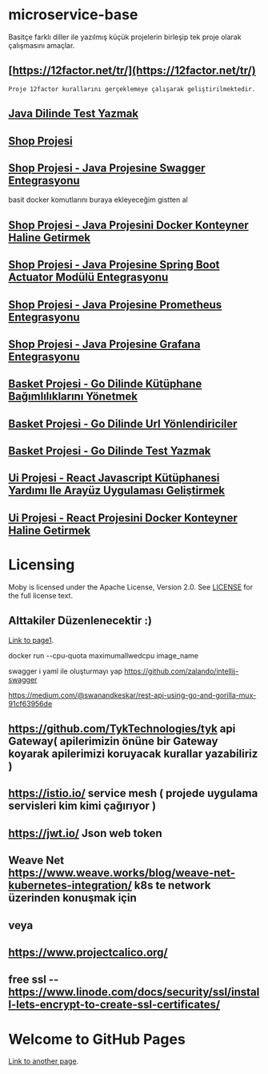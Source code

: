 # microservice-base

Basitçe farklı diller ile yazılmış küçük projelerin birleşip tek proje olarak çalışmasını amaçlar.


    
   [https://12factor.net/tr/](https://12factor.net/tr/) 
   --
    Proje 12factor kurallarını gerçeklemeye çalışarak geliştirilmektedir.



[Java Dilinde Test Yazmak](././pages/page2.md)
--

[Shop Projesi](././pages/page4.md)
--

[Shop Projesi - Java Projesine Swagger Entegrasyonu](././pages/page5.md)
--

basit docker komutlarını buraya ekleyeceğim gistten al

[Shop Projesi - Java Projesini Docker Konteyner Haline Getirmek](././pages/page6.md)
--

[Shop Projesi - Java Projesine Spring Boot Actuator Modülü Entegrasyonu](././pages/page9.md)
--

[Shop Projesi - Java Projesine Prometheus Entegrasyonu](././pages/page10.md)
--

[Shop Projesi - Java Projesine Grafana Entegrasyonu](././pages/page11.md)
--




[Basket Projesi - Go Dilinde Kütüphane Bağımlılıklarını Yönetmek](././pages/page7.md)
--

[Basket Projesi - Go Dilinde Url Yönlendiriciler](././pages/page8.md)
--

[Basket Projesi - Go Dilinde Test Yazmak](././pages/page3.md)
--




[Ui Projesi - React Javascript Kütüphanesi Yardımı Ile Arayüz Uygulaması Geliştirmek ](././pages/page12.md)
--

[Ui Projesi - React Projesini Docker Konteyner Haline Getirmek](././pages/page13.md)
--



Licensing
=========
Moby is licensed under the Apache License, Version 2.0. See
[LICENSE](https://github.com/microservice-base/microservice-base.github.io/blob/master/LICENSE) for the full
license text.


Alttakiler Düzenlenecektir :)
--
[Link to page1](././pages/page1.md).


docker run --cpu-quota maximumallwedcpu image_name

swagger i yaml ile oluşturmayı yap
https://github.com/zalando/intellij-swagger

https://medium.com/@swanandkeskar/rest-api-using-go-and-gorilla-mux-91cf63956de

https://github.com/TykTechnologies/tyk api Gateway( apilerimizin önüne bir Gateway koyarak apilerimizi koruyacak kurallar yazabiliriz )
--    
https://istio.io/ service mesh ( projede uygulama servisleri kim kimi çağırıyor )
--    
https://jwt.io/ Json web token
-- 

Weave Net  https://www.weave.works/blog/weave-net-kubernetes-integration/ k8s te network üzerinden konuşmak için
--
veya 
--
https://www.projectcalico.org/
--
free ssl  --  https://www.linode.com/docs/security/ssl/install-lets-encrypt-to-create-ssl-certificates/
--


# Welcome to GitHub Pages

[Link to another page](./another-page.md).
